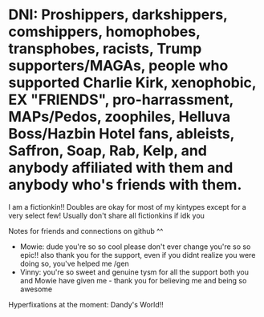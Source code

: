 
# DNI: Proshippers, darkshippers, comshippers, homophobes, transphobes, racists, Trump supporters/MAGAs, people who supported Charlie Kirk, xenophobic,  EX "FRIENDS", pro-harrassment, MAPs/Pedos, zoophiles, Helluva Boss/Hazbin Hotel fans, ableists, Saffron, Soap, Rab, Kelp, and anybody affiliated with them and anybody who's friends with them.

I am a fictionkin!! Doubles are okay for most of my kintypes except for a very select few! Usually don't share all fictionkins if idk you 

Notes for friends and connections on github ^^

- Mowie: dude you're so so cool please don't ever change you're so so epic!! also thank you for the support, even if you didnt realize you were doing so, you've helped me /gen
- Vinny: you're so sweet and genuine tysm for all the support both you and Mowie have given me - thank you for believing me and being so awesome


Hyperfixations at the moment: Dandy's World!!
